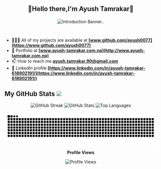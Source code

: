 ## <p align="center">👋Hello there,I'm Ayush Tamrakar👋</p> 

<p align="center">
  <img src="https://github.com/ayush0077/ayush0077/blob/output/white_comp.gif" alt="Introduction Banner.." style="text-align: center; margin-bottom: 30px;" />
</p>

- 👨🏿‍💻 All of my projects are available at **[www.github.com/ayush0077](https://www.github.com/ayush0077)**
- 💼 Portfolio at **[www.ayush-tamrakar.com.np](http://www.ayush-tamrakar.com.np)**
- 📫 How to reach me **ayush.tamrakar.90@gmail.com**
- 💼 LinkedIn profile **[https://www.linkedin.com/in/ayush-tamrakar-618902191/](https://www.linkedin.com/in/ayush-tamrakar-618902191/)**

## My GitHub Stats <img src="https://i.pinimg.com/originals/65/c4/f4/65c4f452571be1261e9c623f7da488ac.gif" width="32px">

<p align="center">
  <img src="https://github-readme-streak-stats.herokuapp.com/?user=ayush0077&theme=radical" style="width:48%; height:auto;" alt="GitHub Streak">
  <img src="https://github-readme-stats.vercel.app/api?username=ayush0077&count_private=true&theme=radical&show_icons=true" style="width:48%; height:auto;" alt="GitHub Stats">
  <img src="https://github-readme-stats.vercel.app/api/top-langs/?username=ayush0077&layout=compact&hide_border=true&theme=radical&langs_count=4&hide=jupyter%20notebook,tex,css,php&size_weight=0.5&count_weight=0.5" style="width:50%; height:auto;" alt="Top Languages">
</p>

<p align="center">
  <img src="https://github.com/ayush0077/ayush0077/blob/output/github-contribution-grid-snake.svg" align="center" alt="GitHub Snake Animation">
</p>
<p align="center">
  <strong>Profile Views</strong>
</p>
<p align="center">
  <img src="https://profile-counter.glitch.me/ayush0077/count.svg" alt="Profile Views">
</p>


